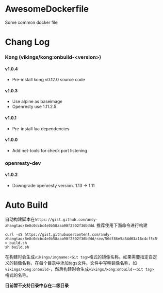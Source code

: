 # AwesomeDockerfile
Some common docker file

# Chang Log

### Kong (vikings/kong:onbuild-\<version\>)

#### v1.0.4
* Pre-install kong v0.12.0 source code

#### v1.0.3
* Use alpine as baseimage
* Openresty use 1.11.2.5

#### v1.0.1
* Pre-install lua dependencies

#### v1.0.0

* Add net-tools for check port listening

### openresty-dev

#### v1.0.2

* Downgrade openresty version. 1.13 -> 1.11

# Auto Build

自动构建脚本在`https://gist.github.com/andy-zhangtao/8e8c0dcbc4e0b58aaa90f2502f36bddd`. 推荐使用下面命令进行构建
```
curl -sS https://gist.githubusercontent.com/andy-zhangtao/8e8c0dcbc4e0b58aaa90f2502f36bddd/raw/56df86e5a84d63a16c4cf5c5faa34e3f40600643/build.sh > build.sh
sh build.sh
```

在构建时会生成`vikings/imgname:<Git tag>`格式的镜像名称。如果需要指定自定义的镜像名称，在每个目录中添加tags文件。文件中写明镜像名称，如`vikings/kong:onbuild-`，然后构建时会生成`vikings/kong:onbuild-<Git tag>`格式的名称。

**目前暂不支持目录中存在二级目录**
